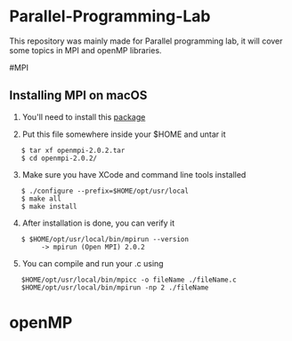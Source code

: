 # Parallel-Programming-Lab
This repository was mainly made for Parallel programming lab, it will cover some topics in MPI and openMP libraries.

#MPI 

## Installing MPI on macOS

1. You'll need to install this [package](https://www.open-mpi.org/software/ompi/v2.0/downloads/openmpi-2.0.2.tar.gz) 

2. Put this file somewhere inside your $HOME and untar it
```
   $ tar xf openmpi-2.0.2.tar
   $ cd openmpi-2.0.2/ 
   ```
3. Make sure you have XCode and command line tools installed
```
   $ ./configure --prefix=$HOME/opt/usr/local
   $ make all
   $ make install
```

4. After installation is done, you can verify it
```
   $ $HOME/opt/usr/local/bin/mpirun --version
        -> mpirun (Open MPI) 2.0.2
```

5. You can compile and run your .c using 
```
   $HOME/opt/usr/local/bin/mpicc -o fileName ./fileName.c
   $HOME/opt/usr/local/bin/mpirun -np 2 ./fileName
```  
   
   
 
 
# openMP
